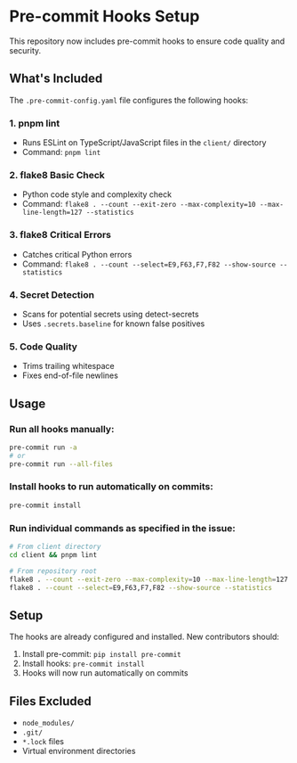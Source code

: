 # Pre-commit Hooks Setup

This repository now includes pre-commit hooks to ensure code quality and security.

## What's Included

The `.pre-commit-config.yaml` file configures the following hooks:

### 1. pnpm lint
- Runs ESLint on TypeScript/JavaScript files in the `client/` directory
- Command: `pnpm lint`

### 2. flake8 Basic Check
- Python code style and complexity check
- Command: `flake8 . --count --exit-zero --max-complexity=10 --max-line-length=127 --statistics`

### 3. flake8 Critical Errors
- Catches critical Python errors
- Command: `flake8 . --count --select=E9,F63,F7,F82 --show-source --statistics`

### 4. Secret Detection
- Scans for potential secrets using detect-secrets
- Uses `.secrets.baseline` for known false positives

### 5. Code Quality
- Trims trailing whitespace
- Fixes end-of-file newlines

## Usage

### Run all hooks manually:
```bash
pre-commit run -a
# or
pre-commit run --all-files
```

### Install hooks to run automatically on commits:
```bash
pre-commit install
```

### Run individual commands as specified in the issue:
```bash
# From client directory
cd client && pnpm lint

# From repository root
flake8 . --count --exit-zero --max-complexity=10 --max-line-length=127 --statistics
flake8 . --count --select=E9,F63,F7,F82 --show-source --statistics
```

## Setup

The hooks are already configured and installed. New contributors should:

1. Install pre-commit: `pip install pre-commit`
2. Install hooks: `pre-commit install`
3. Hooks will now run automatically on commits

## Files Excluded

- `node_modules/`
- `.git/`
- `*.lock` files
- Virtual environment directories
